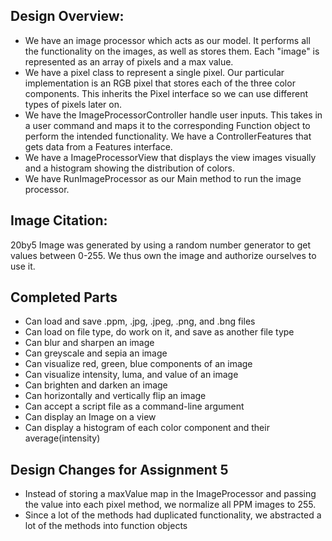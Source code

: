 ##  Design Overview:

- We have an image processor which acts as our model. It performs all the functionality on the 
images, as well as stores them. Each "image" is represented as an array of pixels and a max value.
- We have a pixel class to represent a single pixel. Our particular implementation is an RGB pixel 
that stores each of the three color components. This inherits the Pixel interface so we can use 
different types of pixels later on.
- We have the ImageProcessorController handle user inputs. This takes in a user command and 
maps it to the corresponding Function object to perform the intended functionality. We have a 
ControllerFeatures that gets data from a Features interface.
- We have a ImageProcessorView that displays the view images visually and a histogram showing the
distribution of colors.
- We have RunImageProcessor as our Main method to run the image processor.


## Image Citation:

20by5 Image was generated by using a random number generator to get values between 0-255. We thus own the image and authorize ourselves to use it. 

## Completed Parts

- Can load and save .ppm, .jpg, .jpeg, .png, and .bng files 
- Can load on file type, do work on it, and save as another file type
- Can blur and sharpen an image
- Can greyscale and sepia an image
- Can visualize red, green, blue components of an image
- Can visualize intensity, luma, and value of an image
- Can brighten and darken an image
- Can horizontally and vertically flip an image
- Can accept a script file as a command-line argument
- Can display an Image on a view
- Can display a histogram of each color component and their average(intensity)


## Design Changes for Assignment 5

- Instead of storing a maxValue map in the ImageProcessor and passing the value into each pixel method, we normalize all PPM images to 255.
- Since a lot of the methods had duplicated functionality, we abstracted a lot of the methods into function objects




